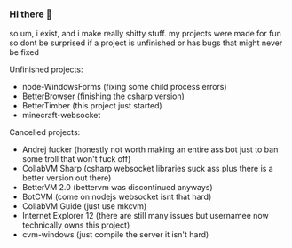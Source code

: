 ### Hi there 👋

<!--
**imightexist/imightexist** is a ✨ _special_ ✨ repository because its `README.md` (this file) appears on your GitHub profile.

Here are some ideas to get you started:

- 🔭 I’m currently working on ...
- 🌱 I’m currently learning ...
- 👯 I’m looking to collaborate on ...
- 🤔 I’m looking for help with ...
- 💬 Ask me about ...
- 📫 How to reach me: ...
- 😄 Pronouns: ...
- ⚡ Fun fact: ...
-->
so um, i exist, and i make really shitty stuff. my projects were made for fun so dont be surprised if a project is unfinished or has bugs that might never be fixed

Unfinished projects:
- node-WindowsForms (fixing some child process errors)
- BetterBrowser (finishing the csharp version)
- BetterTimber (this project just started)
- minecraft-websocket

Cancelled projects:
- Andrej fucker (honestly not worth making an entire ass bot just to ban some troll that won't fuck off)
- CollabVM Sharp (csharp websocket libraries suck ass plus there is a better version out there)
- BetterVM 2.0 (bettervm was discontinued anyways)
- BotCVM (come on nodejs websocket isnt that hard)
- CollabVM Guide (just use mkcvm)
- Internet Explorer 12 (there are still many issues but usernamee now technically owns this project)
- cvm-windows (just compile the server it isn't hard)
